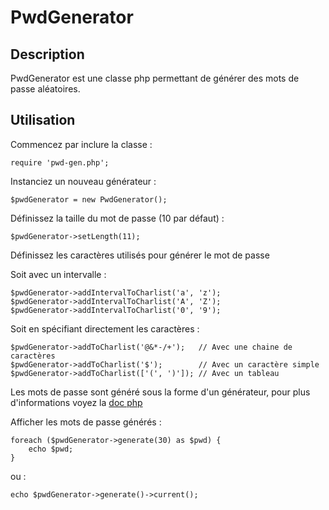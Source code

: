 # PwdGenerator

## Description

PwdGenerator est une classe php permettant de générer des mots de passe aléatoires.

## Utilisation

Commencez par inclure la classe :

	require 'pwd-gen.php';

Instanciez un nouveau générateur :

	$pwdGenerator = new PwdGenerator();

Définissez la taille du mot de passe (10 par défaut) :

	$pwdGenerator->setLength(11);

Définissez les caractères utilisés pour générer le mot de passe

Soit avec un intervalle :

	$pwdGenerator->addIntervalToCharlist('a', 'z');
	$pwdGenerator->addIntervalToCharlist('A', 'Z');
	$pwdGenerator->addIntervalToCharlist('0', '9');

Soit en spécifiant directement les caractères :

	$pwdGenerator->addToCharlist('@&*-/+');   // Avec une chaine de caractères
	$pwdGenerator->addToCharlist('$');        // Avec un caractère simple
	$pwdGenerator->addToCharlist(['(', ')']); // Avec un tableau

Les mots de passe sont généré sous la forme d'un générateur, pour plus d'informations voyez la [doc php](http://php.net/manual/fr/language.generators.syntax.php)

Afficher les mots de passe générés :

	foreach ($pwdGenerator->generate(30) as $pwd) {
		echo $pwd;
	}

ou :

	echo $pwdGenerator->generate()->current();
